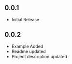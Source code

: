 ## 0.0.1

* Initial Release

## 0.0.2

* Example Added
* Readme updated
* Project description updated
